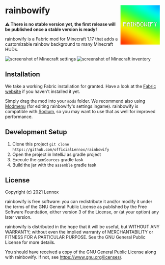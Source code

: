 <div>
<img src="src/main/resources/assets/rainbowify/icon.png" align="right" width="128">

# rainbowify
</div>
 
**⚠️ There is no stable version yet, the first release will be published once a
stable version is ready!**

rainbowify is a Fabric mod for Minecraft 1.17 that adds a customizable rainbow
background to many Minecraft HUDs.

![screenshot of Minecraft settings](https://host.snens.team/i/UwMo309jxAFr)
![screenshot of Minecraft inventory](https://host.snens.team/i/T1eoQM3NwfpO)

## Installation

We take a working Fabric installation for granted. Have a look at the
[Fabric website](https://fabricmc.net/) if you haven't installed it yet.

Simply drag the mod into your `mods` folder. We recommend also using
[Modmenu](https://modrinth.com/mod/modmenu) (for editing rainbowify's settings
ingame). rainbowify is compatible with [Sodium](https://modrinth.com/mod/sodium),
so you may want to use that as well for improved performance.

## Development Setup

1. Clone this project `git clone https://github.com/officialLennox/rainbowify`
2. Open the project in IntelliJ as gradle project
3. Execute the `genSources` gradle task
4. Build the jar with the `assemble` gradle task

## License

Copyright (c) 2021 Lennox

rainbowify is free software: you can redistribute it and/or modify
it under the terms of the GNU General Public License as published by
the Free Software Foundation, either version 3 of the License, or
(at your option) any later version.

rainbowify is distributed in the hope that it will be useful,
but WITHOUT ANY WARRANTY; without even the implied warranty of
MERCHANTABILITY or FITNESS FOR A PARTICULAR PURPOSE.  See the
GNU General Public License for more details.

You should have received a copy of the GNU General Public License
along with rainbowify.  If not, see <https://www.gnu.org/licenses/>.
